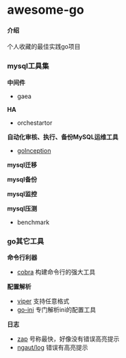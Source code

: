 # awesome-go

#### 介绍
个人收藏的最佳实践go项目

### mysql工具集

**中间件**
- gaea

**HA**
- orchestartor

**自动化审核、执行、备份MySQL运维工具**
- [goInception](https://github.com/hanchuanchuan/goInception)

**mysql迁移**

**mysql备份**

**mysql监控**

**mysql压测**
- benchmark

### go其它工具

**命令行利器**
- [cobra](https://github.com/spf13/cobra.git) 构建命令行的强大工具

**配置解析**
- [viper](https://github.com/spf13/viper.git) 支持任意格式
- [go-ini](https://github.com/go-ini/ini.git) 专门解析ini的配置工具

**日志**
- [zap](https://github.com/uber-go/zap.git) 号称最快，好像没有错误高亮提示
- [ngaut/log](https://github.com/ngaut/log.git) 错误有高亮提示



